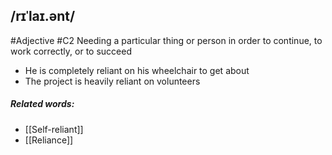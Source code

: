 ## /rɪˈlaɪ.ənt/
#Adjective
#C2
Needing a particular thing or person in order to continue, to work correctly, or to succeed

- He is completely reliant on his wheelchair to get about
- The project is heavily reliant on volunteers

##### Related words:
- [[Self-reliant]]
- [[Reliance]]

